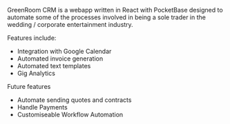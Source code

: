GreenRoom CRM is a webapp written in React with PocketBase designed to automate some of the processes involved in being a sole trader in the wedding / corporate entertainment industry.

Features include:

- Integration with Google Calendar
- Automated invoice generation
- Automated text templates
- Gig Analytics

Future features

- Automate sending quotes and contracts
- Handle Payments
- Customiseable Workflow Automation

